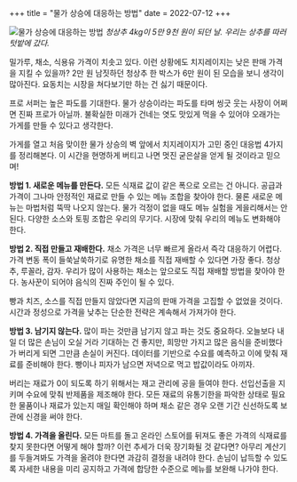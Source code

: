 +++
title = "물가 상승에 대응하는 방법"
date = 2022-07-12
+++

![물가 상승에 대응하는 방법](https://cheesylazy.com/content/images/size/w2000/2022/07/--------.webp)
*청상추 4kg이 5만 9천 원이 되던 날. 우리는 상추를 따러 텃밭에 갔다.*

밀가루, 채소, 식용유 가격이 치솟고 있다. 이런 상황에도 치지레이지는 낮은 판매 가격을 지킬 수 있을까? 2만 원 남짓하던 청상추 한 박스가 6만 원이 된 모습을 보니 생각이 많아진다. 요동치는 시장을 쳐다보기만 하는 건 싫기 때문이다.

프로 서퍼는 높은 파도를 기대한다. 물가 상승이라는 파도를 타며 씽긋 웃는 사장이 어쩌면 진짜 프로가 아닐까. 불확실한 미래가 건네는 엿도 맛있게 먹을 수 있어야 오래가는 가게를 만들 수 있다고 생각한다.

가게를 열고 처음 맞이한 물가 상승의 벽 앞에서 치지레이지가 고민 중인 대응법 4가지를 정리해본다. 이 시간을 현명하게 버티고 나면 멋진 굳은살을 얻게 될 것이라고 믿으며!

**방법 1. 새로운 메뉴를 만든다.**
모든 식재료 값이 같은 폭으로 오르는 건 아니다. 공급과 가격이 그나마 안정적인 재료로 만들 수 있는 메뉴 조합을 찾아야 한다. 물론 새로운 메뉴는 마법처럼 뚝딱 나오지 않는다. 물가 걱정이 없을 때도 메뉴 실험을 게을리해서는 안 된다. 다양한 소스와 토핑 조합은 우리의 무기다. 시장에 맞춰 우리의 메뉴도 변화해야 한다.

**방법 2. 직접 만들고 재배한다.**
채소 가격은 너무 빠르게 올라서 즉각 대응하기 어렵다. 가격 변동 폭이 들쑥날쑥하기로 유명한 채소를 직접 재배할 수 있다면 가장 좋다. 청상추, 루꼴라, 감자. 우리가 많이 사용하는 채소는 앞으로도 직접 재배할 방법을 찾아야 한다. 농사꾼이 되어야 음식의 진짜 주인이 될 수 있다.

빵과 치즈, 소스를 직접 만들지 않았다면 지금의 판매 가격을 고집할 수 없었을 것이다. 시간과 정성으로 가격을 낮추는 단순한 전략은 계속해서 가져가야 한다.

**방법 3. 남기지 않는다.**
많이 파는 것만큼 남기지 않고 파는 것도 중요하다. 오늘보다 내일 더 많은 손님이 오실 거라 기대하는 건 좋지만, 희망만 가지고 많은 음식을 준비했다가 버리게 되면 그만큼 손실이 커진다. 데이터를 기반으로 수요를 예측하고 이에 맞춰 재료를 준비해야 한다. 빵이나 피자가 남으면 저녁으로 먹고 밥값이라도 아끼자.

버리는 재료가 0이 되도록 하기 위해서는 재고 관리에 공을 들여야 한다. 선입선출을 지키며 수요에 맞춰 반제품을 제조해야 한다. 모든 재료의 유통기한을 파악한 상태로 필요한 물품이나 재료가 있는지 매일 확인해야 하며 채소 같은 경우 오랜 기간 신선하도록 보관에 신경을 써야 한다.

**방법 4. 가격을 올린다.**
모든 마트를 돌고 온라인 스토어를 뒤져도 좋은 가격의 식재료를 찾지 못한다면 어떻게 해야 할까? 이런 추세가 더욱 장기화될 것 같다면? 아무리 계산기를 두들겨봐도 가격을 올려야 한다면 과감히 결정을 내려야 한다. 손님이 납득할 수 있도록 자세한 내용을 미리 공지하고 가격에 합당한 수준으로 메뉴를 보완해 나가야 한다.